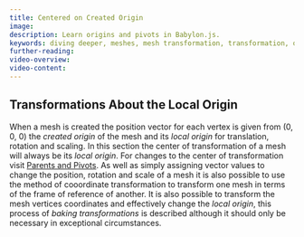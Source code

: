 ```yaml
---
title: Centered on Created Origin
image: 
description: Learn origins and pivots in Babylon.js.
keywords: diving deeper, meshes, mesh transformation, transformation, origin, pivot
further-reading:
video-overview:
video-content:
---
```


## Transformations About the Local Origin

When a mesh is created the position vector for each vertex is given from (0, 0, 0) the _created origin_ of the mesh and its _local origin_ for translation, rotation and scaling. In this section the center of transformation of a mesh will always be its _local origin_. For changes to the center of transformation visit [Parents and Pivots](https://doc.babylonjs.com/divingDeeper/mesh/transforms/parent_pivot). As well as simply assigning vector values to change the position, rotation and scale of a mesh it is also possible to use the method of cooordinate transformation to transform  one mesh in terms of the frame of reference of another. It is also possible to transform the mesh vertices coordinates and effectively change the _local origin_, this process of _baking transformations_ is described although it should only be necessary in exceptional circumstances. 

